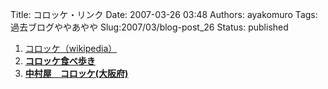 Title: コロッケ・リンク
Date: 2007-03-26 03:48
Authors: ayakomuro
Tags:  過去ブログややあやや
Slug:2007/03/blog-post_26
Status: published




1.  [コロッケ（wikipedia）](http://ja.wikipedia.org/w/index.php?title=%E3%82%B3%E3%83%AD%E3%83%83%E3%82%B1&oldid=11424896)
2.  [**コロッケ食べ歩き**](http://www.tokyo-kurenaidan.com/korokke.htm)
3.  [**中村屋　コロッケ(大阪府)**](http://www.kanshin.com/keyword/1083326)

